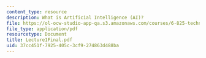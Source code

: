 ```yaml
---
content_type: resource
description: What is Artificial Intelligence (AI)?
file: https://ol-ocw-studio-app-qa.s3.amazonaws.com/courses/6-825-techniques-in-artificial-intelligence-sma-5504-fall-2002/37cc451f7925405c3cf9274863d488ba_Lecture1Final.pdf
file_type: application/pdf
resourcetype: Document
title: Lecture1Final.pdf
uid: 37cc451f-7925-405c-3cf9-274863d488ba
---
```

